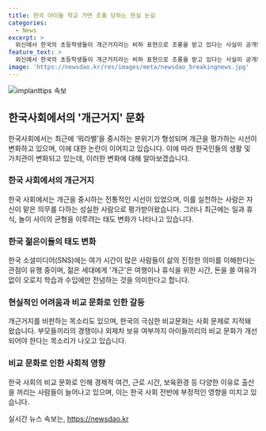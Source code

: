 ```yaml
---
title: 한국 아이들 학교 가면 조롱 당하는 현실 눈길
categories:
  - News
excerpt: >
  외신에서 한국의 초등학생들이 개근거지라는 비하 표현으로 조롱을 받고 있다는 사실이 공개되었다. 이러한 현상은 한국에서 워라밸이 중시되면서 개근을 평가하는 시선이 변하고 있음을 보여준다. 극심한 비교문화는 한국사회에서 계속해서 문제로 지적되고 있으며, 부모들과 학생들 간의 사적 경제적인 비교가 사회적 분위기를 형성하고 있다. 개근거지 문화를 비판하는 목소리가 나오면서 사람들은 아이들끼리의 비교 문화가 개선되어야 한다고 강조하고 있다.
feature_text: >
  외신에서 한국의 초등학생들이 개근거지라는 비하 표현으로 조롱을 받고 있다는 사실이 공개되었다. 이러한 현상은 한국에서 워라밸이 중시되면서 개근을 평가하는 시선이 변하고 있음을 보여준다. 극심한 비교문화는 한국사회에서 계속해서 문제로 지적되고 있으며, 부모들과 학생들 간의 사적 경제적인 비교가 사회적 분위기를 형성하고 있다. 개근거지 문화를 비판하는 목소리가 나오면서 사람들은 아이들끼리의 비교 문화가 개선되어야 한다고 강조하고 있다.
image: 'https://newsdao.kr/res/images/meta/newsdao_breakingnews.jpg'
---
```


<p><img src="https://newsdao.kr/res/images/meta/newsdao_breakingnews.jpg" alt="implanttips 속보" /></p>

<h2 data-ke-size="size28">한국사회에서의 '개근거지' 문화</h2>

<p data-ke-size="size16">한국사회에서는 최근에 ‘워라밸’을 중시하는 분위기가 형성되며 개근을 평가하는 시선이 변화하고 있으며, 이에 대한 논란이 이어지고 있습니다. 이에 따라 한국인들의 생활 및 가치관이 변화되고 있는데, 이러한 변화에 대해 알아보겠습니다.</p>

<h3><b>한국 사회에서의 개근거지</b></h3>

<p data-ke-size="size16">한국 사회에서는 개근을 중시하는 전통적인 시선이 있었으며, 이를 실천하는 사람은 자신이 맡은 의무를 다하는 성실한 사람으로 평가받아왔습니다. 그러나 최근에는 일과 휴식, 놀이 사이의 균형을 이루려는 태도 변화가 나타나고 있습니다.</p>

<h3><b>한국 젊은이들의 태도 변화</b></h3>

<p data-ke-size="size16">한국 소셜미디어(SNS)에는 여가 시간이 많은 사람들이 삶의 진정한 의미를 이해한다는 관점이 유행 중이며, 젊은 세대에게 '개근'은 여행이나 휴식을 위한 시간, 돈을 쓸 여유가 없이 오로지 학습과 수입에만 전념하는 것을 의미한다고 합니다.</p>

<h3><b>현실적인 어려움과 비교 문화로 인한 갈등</b></h3>

<p data-ke-size="size16">개근거지를 비판하는 목소리도 있으며, 한국의 극심한 비교문화는 사회 문제로 지적돼 왔습니다. 부모들끼리의 경쟁이나 외제차 보유 여부까지 아이들끼리의 비교 문화가 개선되어야 한다는 목소리가 나오고 있습니다.</p>

<h3><b>비교 문화로 인한 사회적 영향</b></h3>

<p data-ke-size="size16">한국 사회의 비교 문화로 인해 경제적 여건, 근로 시간, 보육환경 등 다양한 이유로 출산을 꺼리는 사람들이 늘어나고 있으며, 이는 한국 사회 전반에 부정적인 영향을 미치고 있습니다.</p>
실시간 뉴스 속보는, <a href="https://newsdao.kr" rel="dofollow">https://newsdao.kr</a>



